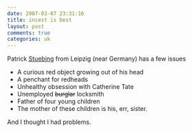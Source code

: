 ```yaml
---
date: 2007-03-07 23:31:16
title: incest is best
layout: post
comments: true
categories: uk
---
```

Patrick [Stuebing](http://news.bbc.co.uk/1/hi/world/europe/6424937.stm)
from Leipzig (near Germany) has a few issues

- A curious red object growing out of his head
- A penchant for redheads
- Unhealthy obsession with Catherine Tate
- Unemployed ~~burglar~~ locksmith
- Father of four young children
- The mother of these children is his, err, sister.

And I thought I had problems.
